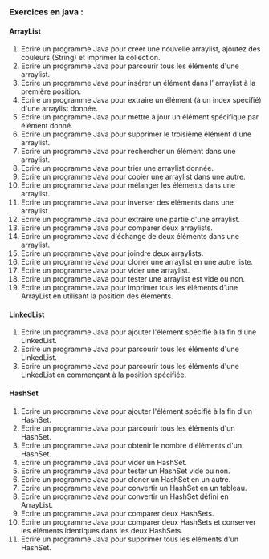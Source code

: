 ### Exercices en java :
#### ArrayList 
  1. Ecrire un programme Java pour créer une nouvelle arraylist, ajoutez des couleurs (String) et imprimer la collection.
  2. Ecrire un programme Java pour parcourir tous les éléments d'une arraylist.
  3. Ecrire un programme Java pour insérer un élément dans l’ arraylist à la première position.
  4. Ecrire un programme Java pour extraire un élément (à un index spécifié) d'une arraylist donnée.
  5. Ecrire un programme Java pour mettre à jour un élément spécifique par élément donné.
  6. Ecrire un programme Java pour supprimer le troisième élément d'une arraylist.
  7. Ecrire un programme Java pour rechercher un élément dans une arraylist.
  8. Ecrire un programme Java pour trier une arraylist donnée.
  9. Ecrire un programme Java pour copier une arraylist dans une autre.
 10. Ecrire un programme Java pour mélanger les éléments dans une arraylist.
 11. Ecrire un programme Java pour inverser des éléments dans une arraylist.
 12. Ecrire un programme Java pour extraire une partie d'une arraylist.
 13. Ecrire un programme Java pour comparer deux arraylists.
 14. Ecrire un programme Java d'échange de deux éléments dans une arraylist.
 15. Ecrire un programme Java pour joindre deux arraylists.
 16. Ecrire un programme Java pour cloner une arraylist en une autre liste.
 17. Ecrire un programme Java pour vider une arraylist.
 18. Ecrire un programme Java pour tester une arraylist est vide ou non.
 19. Ecrire un programme Java pour imprimer tous les éléments d’une ArrayList en utilisant la position des éléments.
 
#### LinkedList
  1. Ecrire un programme Java pour ajouter l'élément spécifié à la fin d'une LinkedList.
  2. Ecrire un programme Java pour parcourir tous les éléments d'une LinkedList.
  3. Ecrire un programme Java pour parcourir tous les éléments d'une LinkedList en commençant à la position spécifiée.

#### HashSet
  1. Ecrire un programme Java pour ajouter l'élément spécifié à la fin d'un HashSet.
  2. Ecrire un programme Java pour parcourir tous les éléments d'un HashSet.
  3. Ecrire un programme Java pour obtenir le nombre d'éléments d'un HashSet.
  4. Ecrire un programme Java pour vider un HashSet.
  5. Ecrire un programme Java pour tester un HashSet vide ou non.
  6. Ecrire un programme Java pour cloner un HashSet en un autre.
  7. Ecrire un programme Java pour convertir un HashSet en un tableau.
  8. Ecrire un programme Java pour convertir un HashSet défini en ArrayList.
  9. Ecrire un programme Java pour comparer deux HashSets.
 10. Ecrire un programme Java pour comparer deux HashSets et conserver les éléments identiques dans les deux HashSets.
 11. Ecrire un programme Java pour supprimer tous les éléments d'un HashSet.
